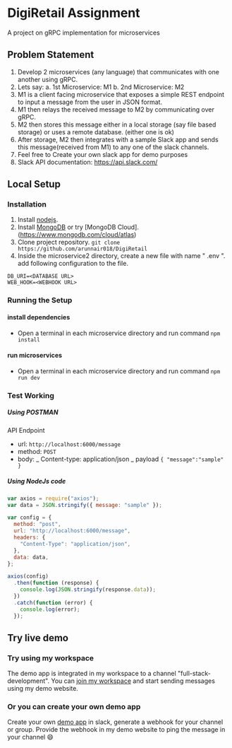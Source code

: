 # DigiRetail Assignment

A project on gRPC implementation for microservices

## Problem Statement

1. Develop 2 microservices (any language) that communicates with one another using gRPC.
2. Lets say:
   a. 1st Microservice: M1
   b. 2nd Microservice: M2
3. M1 is a client facing microservice that exposes a simple REST endpoint to input a message from the user in JSON format.
4. M1 then relays the received message to M2 by communicating over gRPC.
5. M2 then stores this message either in a local storage (say file based storage) or uses a remote database. (either one is ok)
6. After storage, M2 then integrates with a sample Slack app and sends this message(received from M1) to any one of the slack channels.
7. Feel free to Create your own slack app for demo purposes
8. Slack API documentation: https://api.slack.com/

## Local Setup

### Installation

1. Install [nodejs](https://nodejs.org/en/).
2. Install [MongoDB](https://www.mongodb.com/) or try [MongoDB Cloud].(https://www.mongodb.com/cloud/atlas)
3. Clone project repository.
   `git clone https://github.com/arunnair018/DigiRetail`
4. Inside the microservice2 directory, create a new file with name " .env ". add following configuration to the file.

```
DB_URI=<DATABASE URL>
WEB_HOOK=<WEBHOOK URL>
```

### Running the Setup

#### install dependencies

- Open a terminal in each microservice directory and run command `npm install`

#### run microservices

- Open a terminal in each microservice directory and run command `npm run dev`

### Test Working

##### Using POSTMAN

API Endpoint

- url: `http://localhost:6000/message`
- method: `POST`
- body:
  _ Content-type: application/json
  _ payload
  `{ "message":"sample" }`

##### Using NodeJs code

```javascript
var axios = require("axios");
var data = JSON.stringify({ message: "sample" });

var config = {
  method: "post",
  url: "http://localhost:6000/message",
  headers: {
    "Content-Type": "application/json",
  },
  data: data,
};

axios(config)
  .then(function (response) {
    console.log(JSON.stringify(response.data));
  })
  .catch(function (error) {
    console.log(error);
  });
```

## Try live demo

### Try using my workspace

The demo app is integrated in my workspace to a channel "full-stack-development".
You can [join my workspace](https://join.slack.com/t/nair018/shared_invite/zt-g3ej1fgl-ABb6hrHTV0tFh3CNoOzp0g) and start sending messages using my demo website.

### Or you can create your own demo app

Create your own [demo app](https://api.slack.com/apps/) in slack, generate a webhook for your channel or group.
Provide the webhook in my demo website to ping the message in your channel :smile:
